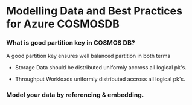 # Modelling Data and Best Practices for Azure COSMOSDB

### What is good partition key in COSMOS DB?

A good partition key ensures well balanced partition in both terms 

* Storage 
Data should be distributed uniformly accross all logical pk's.

* Throughput
Workloads uniformly distributed accross all logical pk's.

### Model your data by referencing & embedding.

